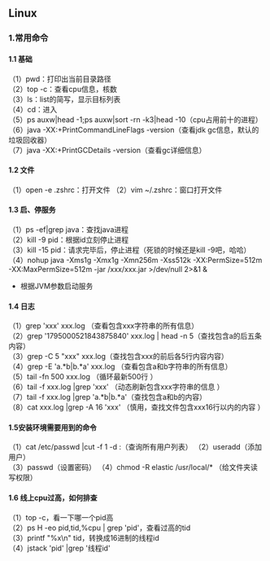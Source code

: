 ## Linux

### 1.常用命令

#### 1.1 基础
（1）pwd：打印出当前目录路径  
（2）top -c：查看cpu信息，核数  
（3）ls：list的简写，显示目标列表  
（4）cd：进入  
（5）ps auxw|head -1;ps auxw|sort -rn -k3|head -10（cpu占用前十的进程）  
（6）java -XX:+PrintCommandLineFlags -version（查看jdk gc信息，默认的垃圾回收器）  
（7）java -XX:+PrintGCDetails -version（查看gc详细信息）

#### 1.2 文件
（1）open -e .zshrc：打开文件
（2）vim ~/.zshrc：窗口打开文件

#### 1.3 启、停服务
（1）ps -ef|grep java：查找java进程  
（2）kill -9 pid：根据id立刻停止进程  
（3）kill -15 pid：请求完毕后，停止进程（死锁的时候还是kill -9吧，哈哈）   
（4）nohup java -Xms1g -Xmx1g -Xmn256m -Xss512k -XX:PermSize=512m -XX:MaxPermSize=512m -jar /xxx/xxx.jar >/dev/null 2>&1 &

- 根据JVM参数启动服务

#### 1.4 日志
（1）grep 'xxx' xxx.log （查看包含xxx字符串的所有信息）     
（2）grep '1795000521843875840' xxx.log | head -n 5（查找包含a的后五条内容）  
（3）grep -C 5 "xxx" xxx.log（查找包含xxx的前后各5行内容内容）       
（4）grep -E 'a.*b|b.*a' xxx.log （查看包含a和b字符串的所有信息）     
（5）tail -fn 500 xxx.log （循环最新500行 ）         
（6）tail -f xxx.log |grep 'xxx' （动态刷新包含xxx字符串的信息 ）       
（7）tail -f xxx.log |grep 'a.*b\|b.*a'（查找包含a和b的内容）       
（8）cat xxx.log |grep -A 16 'xxx' （慎用，查找文件包含xxx16行以内的内容 ）       

#### 1.5安装环境需要用到的命令
（1）cat /etc/passwd |cut -f 1 -d :（查询所有用户列表） 
（2）useradd（添加用户）    
（3）passwd（设置密码） 
（4）chmod -R elastic /usr/local/* （给文件夹读写权限） 

#### 1.6 线上cpu过高，如何排查
（1）top -c，看一下哪一个pid高    
（2）ps H -eo pid,tid,%cpu | grep 'pid'，查看过高的tid  
（3）printf "%x\n" tid，转换成16进制的线程id   
（4）jstack 'pid' |grep '线程id'    